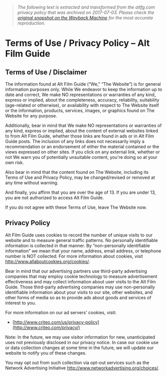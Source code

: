 > *The following text is extracted and transformed from the altfg.com privacy policy that was archived on 2017-07-03. Please check the [original snapshot on the Wayback Machine](https://web.archive.org/web/20170703004947id_/http%3A//www.altfg.com/film/alt-film-guide-privacy-policy) for the most accurate reproduction.*

# Terms of Use / Privacy Policy – Alt Film Guide

## Terms of Use / Disclaimer

The information found at Alt Film Guide (“We,” “The Website”) is for general information purposes only. While We endeavor to keep the information up to date and correct, We make NO representations or warranties of any kind, express or implied, about the completeness, accuracy, reliability, suitability (age-related or otherwise), or availability with respect to The Website itself or the information, products, services, images, or graphics found on The Website for any purpose.

Additionally, bear in mind that We make NO representations or warranties of any kind, express or implied, about the content of external websites linked to from Alt Film Guide, whether those links are found in ads or in Alt Film Guide posts. The inclusion of any links does not necessarily imply a recommendation or an endorsement of either the material contained or the views expressed on other sites. If you click on any external link, whether or not We warn you of potentially unsuitable content, you're doing so at your own risk.

Also bear in mind that the content found on The Website, including its Terms of Use and Privacy Policy, may be changed/revised or removed at any time without warning.

And finally, you affirm that you are over the age of 13. If you are under 13, you are not authorized to access Alt Film Guide.

If you do not agree with these Terms of Use, leave The Website now.

## Privacy Policy

Alt Film Guide uses cookies to record the number of unique visits to our website and to measure general traffic patterns. No personally identifiable information is collected in that manner. By “non-personally identifiable information” we mean that your name, address, email address, or telephone number is NOT collected. For more information about cookies, visit <http://www.allaboutcookies.org/cookies/>.

Bear in mind that our advertising partners use third-party advertising companies that may employ cookie technology to measure advertisement effectiveness and may collect information about user visits to the Alt Film Guide. Those third-party advertising companies may use non-personally identifiable information about your visits to our site, other websites, and other forms of media so as to provide ads about goods and services of interest to you.

For more information on our ad servers' cookies, visit:

  * [http://www.criteo.com/us/privacy-policy](http://www.criteo.com/privacy/)



Note: In the future, we may use visitor information for new, unanticipated uses not previously disclosed in our privacy notice. In case our cookie use or data collection changes at some time in the future, we will update our website to notify you of these changes.

You may opt out from such collection via opt-out services such as the Network Advertising Initiative <http://www.networkadvertising.org/choices/>.
